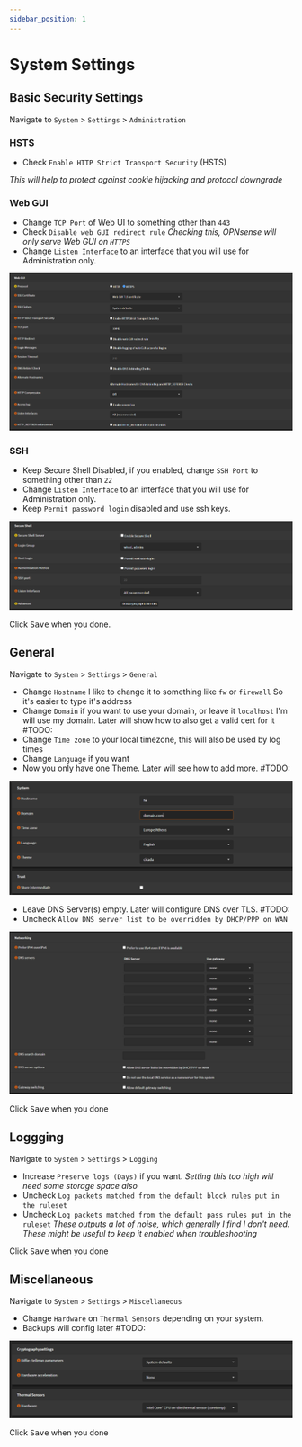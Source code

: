 ```yaml
---
sidebar_position: 1
---
```


# System Settings

## Basic Security Settings

Navigate to `System` > `Settings` > `Administration`

### HSTS

- Check `Enable HTTP Strict Transport Security` (HSTS)

_This will help to protect against cookie hijacking and protocol downgrade_

### Web GUI

- Change `TCP Port` of Web UI to something other than `443`
- Check `Disable web GUI redirect rule`
_Checking this, OPNsense will only serve Web GUI on `HTTPS`_
- Change `Listen Interface` to an interface that you will use for Administration only.

![opnsense-settings-webui](./img/opnsense-settings-webui.png)

### SSH

- Keep Secure Shell Disabled, if you enabled, change `SSH Port` to something other than `22`
- Change `Listen Interface` to an interface that you will use for Administration only.
- Keep `Permit password login` disabled and use ssh keys.

![opnsense-settings-ssh](./img/opnsense-settings-ssh.png)

Click <kbd>Save</kbd> when you done.

## General

Navigate to `System` > `Settings` > `General`

- Change `Hostname`
I like to change it to something like `fw` or `firewall`
So it's easier to type it's address
- Change `Domain` if you want to use your domain, or leave it `localhost`
I'm will use my domain. Later will show how to also get a valid cert for it #TODO:
- Change `Time zone` to your local timezone, this will also be used by log times
- Change `Language` if you want
- Now you only have one Theme. Later will see how to add more. #TODO:

![opnsense-settings-general](./img/opnsense-settings-general.png)

- Leave DNS Server(s) empty. Later will configure DNS over TLS. #TODO:
- Uncheck `Allow DNS server list to be overridden by DHCP/PPP on WAN`

![opnsense-settings-general-dns](./img/opnsense-settings-general-dns.png)

Click <kbd>Save</kbd> when you done

## Loggging

Navigate to `System` > `Settings` > `Logging`

- Increase `Preserve logs (Days)` if you want.
_Setting this too high will need some storage space also_
- Uncheck `Log packets matched from the default block rules put in the ruleset`
- Uncheck `Log packets matched from the default pass rules put in the ruleset`
_These outputs a lot of noise, which generally I find I don't need._
_These might be useful to keep it enabled when troubleshooting_

Click <kbd>Save</kbd> when you done

## Miscellaneous

Navigate to `System` > `Settings` > `Miscellaneous`

- Change `Hardware` on `Thermal Sensors` depending on your system.
- Backups will config later #TODO:

![opnsense-settings-misc-sensor](./img/opnsense-settings-misc-sensor.png)

Click <kbd>Save</kbd> when you done

